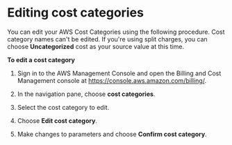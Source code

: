 # Editing cost categories<a name="edit-cost-categories"></a>

You can edit your AWS Cost Categories using the following procedure\. Cost category names can't be edited\. If you're using split charges, you can choose **Uncategorized** cost as your source value at this time\.<a name="edit-cost-categories-steps"></a>

**To edit a cost category**

1. Sign in to the AWS Management Console and open the Billing and Cost Management console at [https://console\.aws\.amazon\.com/billing/](https://console.aws.amazon.com/billing/)\.

1. In the navigation pane, choose **cost categories**\.

1. Select the cost category to edit\.

1. Choose **Edit cost category**\.

1. Make changes to parameters and choose **Confirm cost category**\.